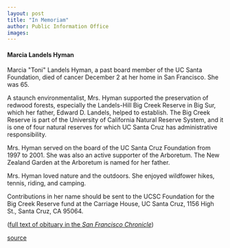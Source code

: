 ```yaml
---
layout: post
title: "In Memoriam"
author: Public Information Office
images:
---
```


#### Marcia Landels Hyman

Marcia "Toni" Landels Hyman, a past board member of the UC Santa Foundation, died of cancer December 2 at her home in San Francisco. She was 65.  
  
A staunch environmentalist, Mrs. Hyman supported the preservation of redwood forests, especially the Landels-Hill Big Creek Reserve in Big Sur, which her father, Edward D. Landels, helped to establish. The Big Creek Reserve is part of the University of California Natural Reserve System, and it is one of four natural reserves for which UC Santa Cruz has administrative responsibility.

Mrs. Hyman served on the board of the UC Santa Cruz Foundation from 1997 to 2001. She was also an active supporter of the Arboretum. The New Zealand Garden at the Arboretum is named for her father.

Mrs. Hyman loved nature and the outdoors. She enjoyed wildfower hikes, tennis, riding, and camping.

Contributions in her name should be sent to the UCSC Foundation for the Big Creek Reserve fund at the Carriage House, UC Santa Cruz, 1156 High St., Santa Cruz, CA 95064.

([full text of obituary in the _San Francisco Chronicle_][1])  
  

[1]: http://www.sfgate.com/cgi-bin/article.cgi?file=/chronicle/archive/2001/12/06/MN150610.DTL

[source](http://www1.ucsc.edu/currents/01-02/12-10/inmemoriam.html "Permalink to inmemoriam")
